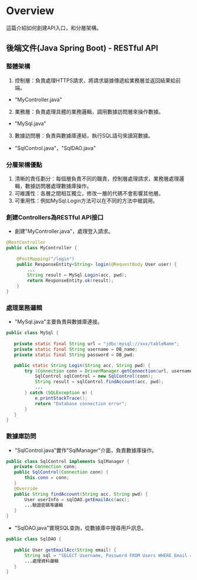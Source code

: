 # Overview

這篇介紹如何創建API入口，和分層架構。  

## 後端文件(Java Spring Boot) - RESTful API

### 整體架構

1. 控制層：負責處理HTTPS請求，將請求屬據傳遞給業務層並返回結果給前端。
 - "MyController.java"
2. 業務層：負責處理具體的業務邏輯，調用數據訪問層來操作數據。
 - "MySql.java"
3. 數據訪問層：負責與數據庫連結，執行SQL語句來讀寫數據。
 - "SqlControl.java"，"SqlDAO.java"
 
### 分層架構優點

1. 清晰的責任劃分：每個層負責不同的職責，控制層處理請求，業務層處理邏輯，數據訪問層處理數據庫操作。
2. 可維護性：各層之間相互獨立，修改一層的代碼不會影響其他層。
3. 可重用性：例如MySql.Login方法可以在不同的方法中被調用。

### 創建Controllers為RESTful API接口

 - 創建"MyController.java"，處理登入請求。

``` java
@RestController
public class MyController {
    
    @PostMapping("/login")
    public ResponseEntity<String> login(@RequestBody User user) {
        ...
        String result = MySql.Login(acc, pwd);
        return ResponseEntity.ok(result);
    }
}
```

### 處理業務邏輯

 - "MySql.java"主要負責與數據庫連接。
 
 ```java
 public class MySql {
    
    private static final String url = "jdbc:mysql://xxx/tableName";
    private static final String username = DB_name;
    private static final String password = DB_pwd;

    public static String Login(String acc, String pwd) {
        try (Connection conn = DriverManager.getConnection(url, username, password)) {
            SqlControl sqlControl = new SqlControl(conn);
            String result = sqlControl.findAccount(acc, pwd);
            ...
        } catch (SQLException e) {
            e.printStackTrace();
            return "Database connection error";
        }
    }
}
 ```
 
 ### 數據庫訪問
 
 - "SqlControl.java"實作"SqlManager"介面，負責數據庫操作。
 
 ```java
 public class SqlControl implements SqlManager {    
    private Connection conn;
    public SqlControl(Connection conn) {
        this.conn = conn;
    }
    @Override
    public String findAccount(String acc, String pwd) {
        User userInfo = sqlDAO.getEmailAcc(acc);
        ...驗證密碼等邏輯
    }
}
 ```
 
 - "SqlDAO.java"實現SQL查詢，從數據庫中搜尋用戶訊息。
 
 ```java
 public class SqlDAO {
    
    public User getEmailAcc(String email) {
        String sql = "SELECT Username, Password FROM Users WHERE Email = ?";
        ...處理資料邏輯
    }
}
 ```
